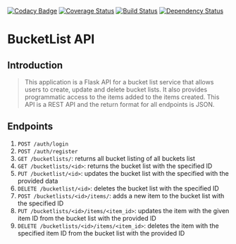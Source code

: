 [![Codacy Badge](https://api.codacy.com/project/badge/Grade/6a480c4abec04cfa94dac28245f23c61)](https://www.codacy.com/app/arnold-okoth/cp2_blapi?utm_source=github.com&amp;utm_medium=referral&amp;utm_content=andela-aokoth/cp2_blapi&amp;utm_campaign=Badge_Grade) [![Coverage Status](https://coveralls.io/repos/github/andela-aokoth/cp2_blapi/badge.svg?branch=develop)](https://coveralls.io/github/andela-aokoth/cp2_blapi?branch=develop) [![Build Status](https://travis-ci.org/andela-aokoth/cp2_blapi.svg?branch=develop)](https://travis-ci.org/andela-aokoth/cp2_blapi)
[![Dependency Status](https://www.versioneye.com/user/projects/582c9558ac030f00395f92be/badge.svg?style=flat-square)](https://www.versioneye.com/user/projects/582c9558ac030f00395f92be)
# BucketList API

## Introduction

> This application is a Flask API for a bucket list service that allows users to create, update and delete bucket lists. It also provides programmatic access to the items added to the items created. This API is a REST API and the return format for all endpoints is JSON.

## Endpoints

1. `POST /auth/login`
2. `POST /auth/register`
3. `GET /bucketlists/`: returns all bucket listing of all buckets list
4. `GET /bucketlists/<id>`: returns the bucket list with the specified ID
5. `PUT /bucketlist/<id>`: updates the bucket list with the specified with the provided data
6. `DELETE /bucketlist/<id>`: deletes the bucket list with the specified ID
7. `POST /bucketlists/<id>/items/`: adds a new item to the bucket list with the specified ID
8. `PUT /bucketlists/<id>/items/<item_id>`: updates the item with the given item ID from the bucket list with the provided ID
9. `DELETE /bucketlists/<id>/items/<item_id>`: deletes the item with the specified item ID from the bucket list with the provided ID
